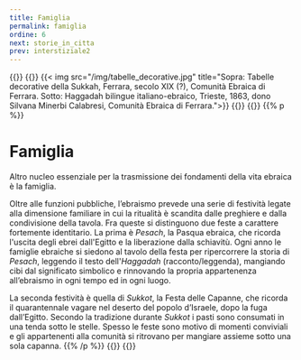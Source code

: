 ```yaml
---
title: Famiglia
permalink: famiglia
ordine: 6
next: storie_in_citta
prev: interstiziale2
---
```


{{<row>}}
{{<column>}}
{{< img src="/img/tabelle_decorative.jpg" title="Sopra: Tabelle decorative della Sukkah, Ferrara, secolo XIX (?), Comunità Ebraica di Ferrara. Sotto: Haggadah bilingue italiano-ebraico, Trieste, 1863, dono Silvana Minerbi Calabresi, Comunità Ebraica di Ferrara.">}}
{{</column>}}
{{<column>}}
{{% p %}}
# Famiglia
Altro nucleo essenziale per la trasmissione dei fondamenti della vita ebraica è la famiglia.

Oltre alle funzioni pubbliche, l’ebraismo prevede una serie di festività legate alla dimensione familiare in cui la ritualità è scandita dalle preghiere e dalla
condivisione della tavola. Fra queste si distinguono due feste a carattere fortemente identitario. La prima è *Pesach*, la Pasqua ebraica, che ricorda l'uscita
degli ebrei dall'Egitto e la liberazione dalla schiavitù. Ogni anno le famiglie ebraiche si siedono al tavolo della festa per ripercorrere la storia di *Pesach*, leggendo il testo dell'*Haggadah* (racconto/leggenda), mangiando cibi dal significato simbolico e rinnovando la propria appartenenza all’ebraismo in ogni tempo
ed in ogni luogo.

La seconda festività è quella di *Sukkot*, la Festa delle Capanne, che ricorda il quarantennale vagare nel deserto del popolo d’Israele, dopo la fuga dall’Egitto.
Secondo la tradizione durante *Sukkot* i pasti sono consumati in una tenda sotto le stelle. Spesso le feste sono motivo di momenti conviviali e gli appartenenti
alla comunità si ritrovano per mangiare assieme sotto una sola capanna.
{{% /p %}}
{{</column>}}
{{</row>}}